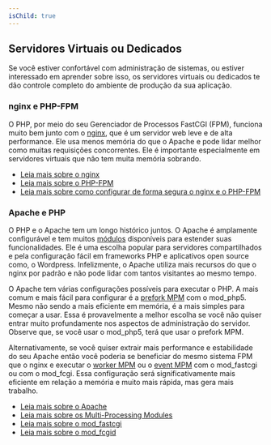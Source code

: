 ```yaml
---
isChild: true
---
```


## Servidores Virtuais ou Dedicados

Se você estiver confortável com administração de sistemas, ou estiver interessado em aprender sobre isso, os servidores virtuais ou dedicados te dão controle completo do ambiente de produção da sua aplicação.

### nginx e PHP-FPM

O PHP, por meio do seu Gerenciador de Processos FastCGI (FPM), funciona muito bem junto com o [nginx](http://nginx.org), que é um servidor web leve e de alta performance. Ele usa menos memória do que o Apache e pode lidar melhor como muitas requisições concorrentes. Ele é importante especialmente em servidores virtuais que não tem muita memória sobrando.

* [Leia mais sobre o nginx](http://nginx.org)
* [Leia mais sobre o PHP-FPM](http://php.net/manual/en/install.fpm.php)
* [Leia mais sobre como configurar de forma segura o nginx e o PHP-FPM](https://nealpoole.com/blog/2011/04/setting-up-php-fastcgi-and-nginx-dont-trust-the-tutorials-check-your-configuration/)

### Apache e PHP

O PHP e o Apache tem um longo histórico juntos. O Apache é amplamente configurável e tem muitos [módulos](http://httpd.apache.org/docs/2.4/mod/) disponíveis para estender suas funcionalidades. Ele é uma escolha popular para servidores compartilhados e pela configuração fácil em frameworks PHP e aplicativos open source como, o Wordpress. Infelizmente, o Apache utiliza mais recursos do que o nginx por padrão e não pode lidar com tantos visitantes ao mesmo tempo.

O Apache tem várias configurações possíveis para executar o PHP. A mais comum e mais fácil para configurar é a [prefork MPM](http://httpd.apache.org/docs/2.4/mod/prefork.html) com o mod_php5. Mesmo não sendo a mais eficiente em memória, é a mais simples para começar a usar. Essa é provavelmente a melhor escolha se você não quiser entrar muito profundamente nos aspectos de administração do servidor. Observe que, se você usar o mod_php5, terá que usar o prefork MPM.

Alternativamente, se você quiser extrair mais performance e estabilidade do seu Apache então você poderia se beneficiar do mesmo sistema FPM que o nginx e executar o [worker MPM](http://httpd.apache.org/docs/2.4/mod/worker.html) ou o [event MPM](http://httpd.apache.org/docs/2.4/mod/event.html) com o mod_fastcgi ou com o mod_fcgi. Essa configuração será significativamente mais eficiente em relação a memória e muito mais rápida, mas gera mais trabalho.

* [Leia mais sobre o Apache](http://httpd.apache.org/)
* [Leia mais sobre os Multi-Processing Modules](http://httpd.apache.org/docs/2.4/mod/mpm_common.html)
* [Leia mais sobre o mod_fastcgi](http://www.fastcgi.com/mod_fastcgi/docs/mod_fastcgi.html)
* [Leia mais sobre o mod_fcgid](http://httpd.apache.org/mod_fcgid/)
